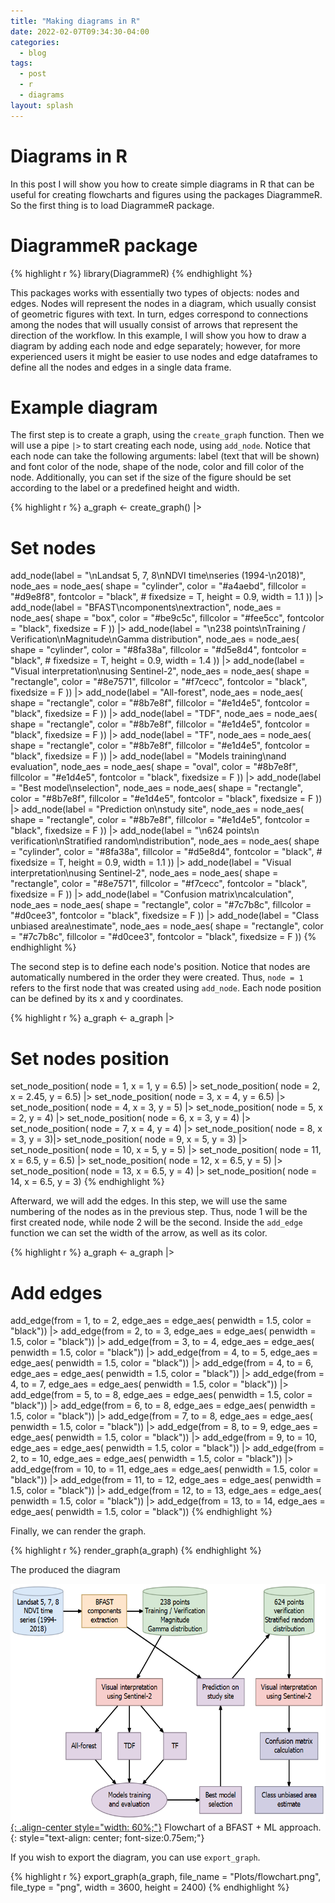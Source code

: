 ```yaml
---
title: "Making diagrams in R"
date: 2022-02-07T09:34:30-04:00
categories:
  - blog
tags:
  - post
  - r
  - diagrams
layout: splash
---
```


# Diagrams in R

In this post I will show you how to create simple diagrams in R that can be useful for creating flowcharts and figures using the packages DiagrammeR. So the first thing is to load DiagrammeR package.

# DiagrammeR package

{% highlight r %}
library(DiagrammeR)
{% endhighlight %}

This packages works with essentially two types of objects: nodes and edges. Nodes will represent the nodes in a diagram, which usually consist of geometric figures with text. In turn, edges correspond to connections among the nodes that will usually consist of arrows that represent the direction of the workflow. In this example, I will show you how to draw a diagram by adding each node and edge separately; however, for more experienced users it might be easier to use nodes and edge dataframes to define all the nodes and edges in a single data frame.

# Example diagram

The first step is to create a graph, using the `create_graph` function. Then we will use a pipe `|>` to start creating each node, using `add_node`. Notice that each node can take the following arguments: label (text that will be shown) and font color of the node, shape of the node, color and fill color of the node. Additionally, you can set if the size of the figure should be set according to the label or a predefined height and width. 

{% highlight r %}
a_graph <- create_graph() |>
  # Set nodes
  add_node(label = "\nLandsat 5, 7, 8\nNDVI time\nseries (1994-\n2018)", 
           node_aes = node_aes(
             shape = "cylinder",
             color = "#a4aebd",
             fillcolor = "#d9e8f8",
             fontcolor = "black",
             # fixedsize = T,
             height = 0.9,
             width = 1.1
           )) |>
  add_node(label = "BFAST\ncomponents\nextraction", 
           node_aes = node_aes(
             shape = "box",
             color = "#be9c5c",
             fillcolor = "#fee5cc",
             fontcolor = "black",
             fixedsize = F
           )) |>
  add_node(label = "\n238 points\nTraining / Verification\nMagnitude\nGamma distribution", 
           node_aes = node_aes(
             shape = "cylinder",
             color = "#8fa38a",
             fillcolor = "#d5e8d4",
             fontcolor = "black",
             # fixedsize = T,
             height = 0.9,
             width = 1.4
           )) |>
  add_node(label = "Visual interpretation\nusing Sentinel-2", 
           node_aes = node_aes(
             shape = "rectangle",
             color = "#8e7571",
             fillcolor = "#f7cecc",
             fontcolor = "black",
             fixedsize = F
           )) |>
  add_node(label = "All-forest", 
           node_aes = node_aes(
             shape = "rectangle",
             color = "#8b7e8f",
             fillcolor = "#e1d4e5",
             fontcolor = "black",
             fixedsize = F
           )) |>
  add_node(label = "TDF", 
           node_aes = node_aes(
             shape = "rectangle",
             color = "#8b7e8f",
             fillcolor = "#e1d4e5",
             fontcolor = "black",
             fixedsize = F
           )) |>
  add_node(label = "TF", 
           node_aes = node_aes(
             shape = "rectangle",
             color = "#8b7e8f",
             fillcolor = "#e1d4e5",
             fontcolor = "black",
             fixedsize = F
           )) |>
  add_node(label = "Models training\nand evaluation", 
           node_aes = node_aes(
             shape = "oval",
             color = "#8b7e8f",
             fillcolor = "#e1d4e5",
             fontcolor = "black",
             fixedsize = F
           )) |>
  add_node(label = "Best model\nselection", 
           node_aes = node_aes(
             shape = "rectangle",
             color = "#8b7e8f",
             fillcolor = "#e1d4e5",
             fontcolor = "black",
             fixedsize = F
           )) |>
  add_node(label = "Prediction on\nstudy site", 
           node_aes = node_aes(
             shape = "rectangle",
             color = "#8b7e8f",
             fillcolor = "#e1d4e5",
             fontcolor = "black",
             fixedsize = F
           )) |>
  add_node(label = "\n624 points\n verification\nStratified random\ndistribution", 
           node_aes = node_aes(
             shape = "cylinder",
             color = "#8fa38a",
             fillcolor = "#d5e8d4",
             fontcolor = "black",
             # fixedsize = T,
             height = 0.9,
             width = 1.1
           )) |>
  add_node(label = "Visual interpretation\nusing Sentinel-2", 
           node_aes = node_aes(
             shape = "rectangle",
             color = "#8e7571",
             fillcolor = "#f7cecc",
             fontcolor = "black",
             fixedsize = F
           )) |>
  add_node(label = "Confusion matrix\ncalculation", 
           node_aes = node_aes(
             shape = "rectangle",
             color = "#7c7b8c",
             fillcolor = "#d0cee3",
             fontcolor = "black",
             fixedsize = F
           )) |>
  add_node(label = "Class unbiased area\nestimate", 
           node_aes = node_aes(
             shape = "rectangle",
             color = "#7c7b8c",
             fillcolor = "#d0cee3",
             fontcolor = "black",
             fixedsize = F
           )) 
{% endhighlight %}

The second step is to define each node's position. Notice that nodes are automatically numbered in the order they were created. Thus, `node = 1` refers to the first node that was created using `add_node`. Each node position can be defined by its x and y coordinates.

{% highlight r %}
a_graph <- a_graph |>
  # Set nodes position
  set_node_position(
    node = 1,
    x = 1, y = 6.5) |>
  set_node_position(
    node = 2,
    x = 2.45, y = 6.5) |>
  set_node_position(
    node = 3,
    x = 4, y = 6.5) |>
  set_node_position(
    node = 4,
    x = 3, y = 5) |>
  set_node_position(
    node = 5,
    x = 2, y = 4) |>
  set_node_position(
    node = 6,
    x = 3, y = 4) |>
  set_node_position(
    node = 7,
    x = 4, y = 4) |>
  set_node_position(
    node = 8,
    x = 3, y = 3)|>
  set_node_position(
    node = 9,
    x = 5, y = 3) |>
  set_node_position(
    node = 10,
    x = 5, y = 5) |>
  set_node_position(
    node = 11,
    x = 6.5, y = 6.5) |>
  set_node_position(
    node = 12,
    x = 6.5, y = 5) |>
  set_node_position(
    node = 13,
    x = 6.5, y = 4) |>
  set_node_position(
    node = 14,
    x = 6.5, y = 3)
{% endhighlight %}

Afterward, we will add the edges. In this step, we will use the same numbering of the nodes as in the previous step. Thus, node 1 will be the first created node, while node 2 will be the second. Inside the `add_edge` function we can set the width of the arrow, as well as its color.

{% highlight r %}
a_graph <- a_graph |>
  # Add edges
  add_edge(from = 1, to = 2, 
           edge_aes = edge_aes(
             penwidth = 1.5,
             color = "black")) |>
  add_edge(from = 2, to = 3, 
           edge_aes = edge_aes(
             penwidth = 1.5,
             color = "black")) |>
  add_edge(from = 3, to = 4, 
           edge_aes = edge_aes(
             penwidth = 1.5,
             color = "black")) |>
  add_edge(from = 4, to = 5, 
           edge_aes = edge_aes(
             penwidth = 1.5,
             color = "black")) |>
  add_edge(from = 4, to = 6, 
           edge_aes = edge_aes(
             penwidth = 1.5,
             color = "black")) |>
  add_edge(from = 4, to = 7, 
           edge_aes = edge_aes(
             penwidth = 1.5,
             color = "black")) |>
  add_edge(from = 5, to = 8, 
           edge_aes = edge_aes(
             penwidth = 1.5,
             color = "black")) |>
  add_edge(from = 6, to = 8, 
           edge_aes = edge_aes(
             penwidth = 1.5,
             color = "black")) |>
  add_edge(from = 7, to = 8, 
           edge_aes = edge_aes(
             penwidth = 1.5,
             color = "black")) |>
  add_edge(from = 8, to = 9, 
           edge_aes = edge_aes(
             penwidth = 1.5,
             color = "black")) |>
  add_edge(from = 9, to = 10, 
           edge_aes = edge_aes(
             penwidth = 1.5,
             color = "black")) |>
  add_edge(from = 2, to = 10,
           edge_aes = edge_aes(
             penwidth = 1.5,
             color = "black")) |>
  add_edge(from = 10, to = 11, 
           edge_aes = edge_aes(
             penwidth = 1.5,
             color = "black")) |>
  add_edge(from = 11, to = 12, 
           edge_aes = edge_aes(
             penwidth = 1.5,
             color = "black")) |>
  add_edge(from = 12, to = 13,
           edge_aes = edge_aes(
             penwidth = 1.5,
             color = "black")) |>
  add_edge(from = 13, to = 14,
           edge_aes = edge_aes(
             penwidth = 1.5,
             color = "black"))
{% endhighlight %}

Finally, we can render the graph.

{% highlight r %}
render_graph(a_graph)
{% endhighlight %}

The produced the diagram

[![styled-image](/assets/images/flowchart_blog.png){: .align-center style="width: 60%;"}](/assets/images/flowchart_blog.png ) Flowchart of a BFAST + ML approach.
{: style="text-align: center; font-size:0.75em;"}

If you wish to export the diagram, you can use `export_graph`.

{% highlight r %}
export_graph(a_graph,
             file_name = "Plots/flowchart.png",
             file_type = "png",
             width = 3600,
             height = 2400)
{% endhighlight %}